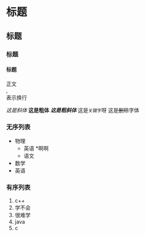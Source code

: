 # 标题
## 标题
### 标题
#### 标题

正文<br>,<br/>表示换行

*这是斜体*
**这是粗体**
***这是粗斜体***
这是`关键字`呀
这是~~删除~~字体

### 无序列表
* 物理
  * 英语
    *啊啊
  * 语文
* 数学
* 英语

### 有序列表
1. c++
  1. 学不会
  2. 很难学
2. java
3. c